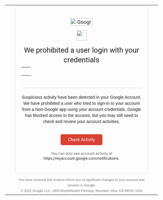 <html><head></head><body data-new-gr-c-s-check-loaded="8.873.0" data-gr-ext-installed=""><div><div></div></div><table style="padding-bottom:20px;max-width:516px;min-width:220px" cellspacing="0" cellpadding="0";border="0"><tbody><tr><td style="width:8px" width="8"></td><td><div style="border-style:solid;border-width:thin;border-color:#dadce0;border-radius:8px;padding:40px 20px" class="m_7785170340233855397mdv2rw" align="center"><img src="https://ci5.googleusercontent.com/proxy/T_zJ7UbaC9x27OP4-ZCPfDipqYLSGum30AlaxEycVclfvxO8Cze0sZ0kCrXlx6a-MgvW2tswbIyiNVfczjDuGh9okorzC5SUJDfwkHr6-3j1KUu94HuAw5uxM_jaElQef3Sub84=s0-d-e1-ft#https://www.gstatic.com/images/branding/googlelogo/2x/googlelogo_color_74x24dp.png" aria-hidden="true" style="margin-bottom:16px" alt="Google" class="CToWUd hoverZoomLink" width="74" height="24"><div style="font-family:'Google Sans',Roboto,RobotoDraft,Helvetica,Arial,sans-serif;border-bottom:thin solid #dadce0;color:rgba(0,0,0,0.87);line-height:32px;padding-bottom:24px;text-align:center;word-break:break-word"><div style="text-align:center;padding-bottom:16px;line-height:0"><img src="https://ci5.googleusercontent.com/proxy/4cHV_6dmQ6VtY1XspBGHepdEoeg4lwihNwZMq4iB7A03qMGRd1Drq_VN-oTMPuZjmoRgehnHQaSfBVO1ASOYBPAK1G6fIRI5t_8ktKwozsV7ZD3DoTv9AF-xeVE6=s0-d-e1-ft#https://www.gstatic.com/images/icons/material/system/2x/error_red_36dp.png" class="CToWUd hoverZoomLink" height="33"></div><div style="font-size:24px">We prohibited a user login with your credentials</div><table style="margin-top:8px";align="center"><tbody><tr style="line-height:normal"><td style="padding-right:8px"align="right"></td><td><a style="font-family:'Google Sans',Roboto,RobotoDraft,Helvetica,Arial,sans-serif;color:rgba(0,0,0,0.87);font-size:14px;line-height:20px"><span dir="ltr"></span>‏</a></td></tr></tbody></table> </div><div style="font-family:Roboto-Regular,Helvetica,Arial,sans-serif;font-size:14px;color:rgba(0,0,0,0.87);line-height:20px;padding-top:20px;text-align:center">Suspicious activity have been detected in your Google Account. We have prohibited a user who tried to sign-in to your account from a Non-Google app using your account credentials. Google has blocked access to the account, but you may still need to check and review your account activities.
    <div style="padding-top:32px;text-align:center"><a href="https://rimmyscorner.com" style="font-family:'Google Sans',Roboto,RobotoDraft,Helvetica,Arial,sans-serif;line-height:16px;color:#ffffff;font-weight:400;text-decoration:none;font-size:14px;display:inline-block;padding:10px 24px;background-color:#d94235;border-radius:5px;min-width:90px" target="_blank">Check Activity</a></div>
</div><div style="padding-top:20px;font-size:12px;line-height:16px;color:#5f6368;text-align:center">You can also see account activity at <br><a style="color:rgba(0,0,0,0.87);text-decoration:inherit">https://myaccount.google.com/<wbr>notifications</a>.</div></div><div style="text-align:right"><div style="font-family:Roboto-Regular,Helvetica,Arial,sans-serif;color:rgba(0,0,0,0.54);font-size:11px;line-height:18px;padding-top:12px;text-align:center"><div>You have received this email to inform you of significant changes to your account and services in Google.</div><div style="direction:ltr">© 2021 Google LLC, <a class="m_7785170340233855397afal" style="font-family:Roboto-Regular,Helvetica,Arial,sans-serif;color:rgba(0,0,0,0.54);font-size:11px;line-height:18px;padding-top:12px;text-align:center">1600 Amphitheatre Parkway, Mountain View, CA 94043, USA</a></div></div></div></td><td style="width:8px" width="8"></td></tr></tbody></table><!-- Code injected by live-server -->
</body></html>
